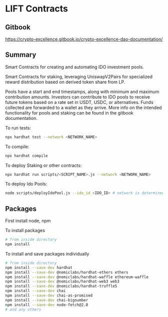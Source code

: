 # LIFT Contracts

## Gitbook

https://crypto-excellence.gitbook.io/crypto-excellence-dao-documentation/

## Summary

Smart Contracts for creating and automating IDO investment pools.

Smart Contracts for staking, leveraging UniswapV2Pairs for specialized reward distribution based on derived token share from LP.

Pools have a start and end timestamps, along with minimum and maximum contribution amounts. Investors can contribute to IDO pools to receive future tokens based on a rate set in USDT, USDC, or alternatives. Funds collected are forwarded to a wallet as they arrive. More info on the intended functionality for pools and staking can be found in the gitbook documentation.

To run tests:

```bash
npx hardhat test --network <NETWORK_NAME>
```

To compile:

```bash
npx hardhat compile
```

To deploy Staking or other contracts:

```bash
npx hardhat run scripts/<SCRIPT_NAME>.js --network <NETWORK_NAME>
```

To deploy Ido Pools:

```bash
node scripts/deployIdoPool.js --ido_id <IDO_ID> # network is determined by env var
```

## Packages

First install node, npm

To install packages
```bash
# from inside directory
npm install
```

To install and save packages individually

```bash
# from inside directory
npm install --save-dev hardhat
npm install --save-dev @nomiclabs/hardhat-ethers ethers
npm install --save-dev @nomiclabs/hardhat-waffle ethereum-waffle
npm install --save-dev @nomiclabs/hardhat-web3 web3
npm install --save-dev @nomiclabs/hardhat-truffle5
npm install --save-dev chai
npm install --save-dev chai-as-promised
npm install --save-dev chai-bignumber
npm install --save-dev node-fetch@2.0
# and any others
```
